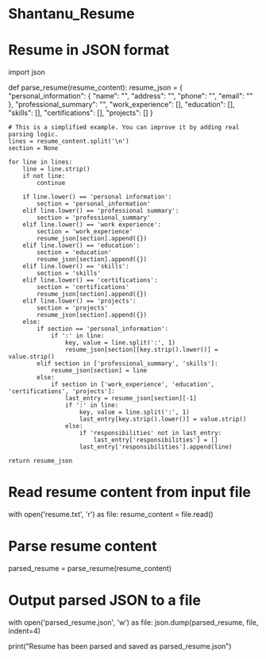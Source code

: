 # Shantanu_Resume
# Resume in JSON format
import json

def parse_resume(resume_content):
    resume_json = {
        "personal_information": {
            "name": "",
            "address": "",
            "phone": "",
            "email": ""
        },
        "professional_summary": "",
        "work_experience": [],
        "education": [],
        "skills": [],
        "certifications": [],
        "projects": []
    }
    
    # This is a simplified example. You can improve it by adding real parsing logic.
    lines = resume_content.split('\n')
    section = None
    
    for line in lines:
        line = line.strip()
        if not line:
            continue
        
        if line.lower() == 'personal information':
            section = 'personal_information'
        elif line.lower() == 'professional summary':
            section = 'professional_summary'
        elif line.lower() == 'work experience':
            section = 'work_experience'
            resume_json[section].append({})
        elif line.lower() == 'education':
            section = 'education'
            resume_json[section].append({})
        elif line.lower() == 'skills':
            section = 'skills'
        elif line.lower() == 'certifications':
            section = 'certifications'
            resume_json[section].append({})
        elif line.lower() == 'projects':
            section = 'projects'
            resume_json[section].append({})
        else:
            if section == 'personal_information':
                if ':' in line:
                    key, value = line.split(':', 1)
                    resume_json[section][key.strip().lower()] = value.strip()
            elif section in ['professional_summary', 'skills']:
                resume_json[section] = line
            else:
                if section in ['work_experience', 'education', 'certifications', 'projects']:
                    last_entry = resume_json[section][-1]
                    if ':' in line:
                        key, value = line.split(':', 1)
                        last_entry[key.strip().lower()] = value.strip()
                    else:
                        if 'responsibilities' not in last_entry:
                            last_entry['responsibilities'] = []
                        last_entry['responsibilities'].append(line)

    return resume_json

# Read resume content from input file
with open('resume.txt', 'r') as file:
    resume_content = file.read()

# Parse resume content
parsed_resume = parse_resume(resume_content)

# Output parsed JSON to a file
with open('parsed_resume.json', 'w') as file:
    json.dump(parsed_resume, file, indent=4)

print("Resume has been parsed and saved as parsed_resume.json")
